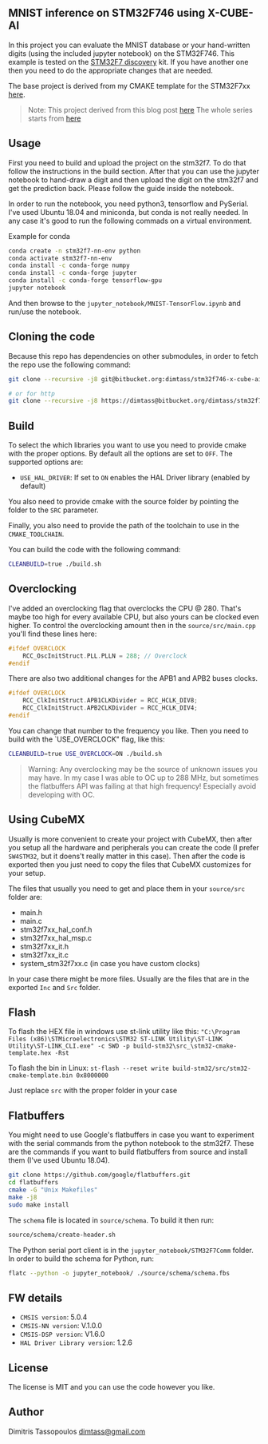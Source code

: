MNIST inference on STM32F746 using X-CUBE-AI
----

In this project you can evaluate the MNIST database or your hand-written
digits (using the included jupyter notebook) on the STM32F746.
This example is tested on the [STM32F7 discovery](https://www.st.com/en/evaluation-tools/32f746gdiscovery.html)
kit. If you have another one then you need to do the appropriate
changes that are needed.

The base project is derived from my CMAKE template for the STM32F7xx
[here](https://bitbucket.org/dimtass/stm32f7xx_cmake_template).

> Note: This project derived from this blog post [here](https://www.stupid-projects.com/machine-learning-on-embedded-part-4/)
The whole series starts from [here](https://www.stupid-projects.com/machine-learning-on-embedded-part-1/)

## Usage
First you need to build and upload the project on the stm32f7.
To do that follow the instructions in the build section. After
that you can use the jupyter notebook to hand-draw a digit and
then upload the digit on the stm32f7 and get the prediction back.
Please follow the guide inside the notebook.

In order to run the notebook, you need python3, tensorflow and
PySerial. I've used Ubuntu 18.04 and miniconda, but conda is not
really needed. In any case it's good to run the following commads
on a virtual environment.

Example for conda
```sh
conda create -n stm32f7-nn-env python
conda activate stm32f7-nn-env
conda install -c conda-forge numpy
conda install -c conda-forge jupyter
conda install -c conda-forge tensorflow-gpu
jupyter notebook
```

And then browse to the `jupyter_notebook/MNIST-TensorFlow.ipynb`
and run/use the notebook.

## Cloning the code
Because this repo has dependencies on other submodules, in order to
fetch the repo use the following command:

```sh
git clone --recursive -j8 git@bitbucket.org:dimtass/stm32f746-x-cube-ai-mnist.git

# or for http
git clone --recursive -j8 https://dimtass@bitbucket.org/dimtass/stm32f746-x-cube-ai-mnist.git
```

## Build

To select the which libraries you want to use you need to provide
cmake with the proper options. By default all the options are set
to `OFF`. The supported options are:

* `USE_HAL_DRIVER`: If set to `ON` enables the HAL Driver library (enabled by default)

You also need to provide cmake with the source folder by pointing
the folder to the `SRC` parameter.

Finally, you also need to provide the path of the toolchain to
use in the `CMAKE_TOOLCHAIN`.

You can build the code with the following command:

```sh
CLEANBUILD=true ./build.sh
```

## Overclocking
I've added an overclocking flag that overclocks the CPU @ 280. That's maybe
too high for every available CPU, but also yours can be clocked even higher. To
control the overclocking amount then in the `source/src/main.cpp` you'll find these
lines here:

```cpp
#ifdef OVERCLOCK
    RCC_OscInitStruct.PLL.PLLN = 288; // Overclock
#endif
```

There are also two additional changes for the APB1 and APB2 buses clocks.

```cpp
#ifdef OVERCLOCK
    RCC_ClkInitStruct.APB1CLKDivider = RCC_HCLK_DIV8;
    RCC_ClkInitStruct.APB2CLKDivider = RCC_HCLK_DIV4;
#endif
```

You can change that number to the frequency you like. Then you need to build
with the `USE_OVERCLOCK" flag, like this:
```sh
CLEANBUILD=true USE_OVERCLOCK=ON ./build.sh
```

> Warning: Any overclocking may be the source of unknown issues you may have.
In my case I was able to OC up to 288 MHz, but sometimes the flatbuffers API was
failing at that high frequency! Especially avoid developing with OC.

## Using CubeMX
Usually is more convenient to create your project with CubeMX,
then after you setup all the hardware and peripherals you can create
the code (I prefer `SW4STM32`, but it doens't really matter in this case).
Then after the code is exported then you just need to copy the files
that CubeMX customizes for your setup.

The files that usually you need to get and place them in your
`source/src` folder are:

* main.h
* main.c
* stm32f7xx_hal_conf.h
* stm32f7xx_hal_msp.c
* stm32f7xx_it.h
* stm32f7xx_it.c
* system_stm32f7xx.c (in case you have custom clocks)

In your case there might be more files. Usually are the files
that are in the exported `Inc` and `Src` folder.

## Flash
To flash the HEX file in windows use st-link utility like this:
```"C:\Program Files (x86)\STMicroelectronics\STM32 ST-LINK Utility\ST-LINK Utility\ST-LINK_CLI.exe" -c SWD -p build-stm32\src_\stm32-cmake-template.hex -Rst```

To flash the bin in Linux:
```st-flash --reset write build-stm32/src/stm32-cmake-template.bin 0x8000000```

Just replace `src` with the proper folder in your case

## Flatbuffers
You might need to use Google's flatbuffers in case you want to experiment
with the serial commands from the python notebook to the stm32f7. These
are the commands if you want to build flatbuffers from source and install
them (I've used Ubuntu 18.04).

```sh
git clone https://github.com/google/flatbuffers.git
cd flatbuffers
cmake -G "Unix Makefiles"
make -j8
sudo make install
```

The `schema` file is located in `source/schema`. To build it then run:
```sh
source/schema/create-header.sh
```

The Python serial port client is in the `jupyter_notebook/STM32F7Comm` folder.
In order to build the schema for Python, run:
```sh
flatc --python -o jupyter_notebook/ ./source/schema/schema.fbs
```

## FW details
* `CMSIS version`: 5.0.4
* `CMSIS-NN version`: V.1.0.0
* `CMSIS-DSP version`: V1.6.0
* `HAL Driver Library version`: 1.2.6

## License
The license is MIT and you can use the code however you like.

## Author
Dimitris Tassopoulos <dimtass@gmail.com>